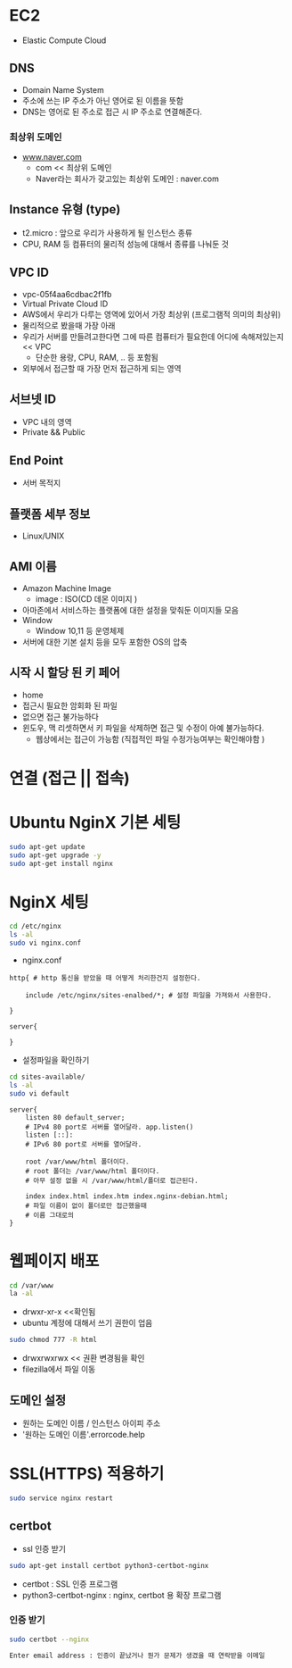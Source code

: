 # EC2

- Elastic Compute Cloud

## DNS

- Domain Name System
- 주소에 쓰는 IP 주소가 아닌 영어로 된 이름을 뜻함
- DNS는 영어로 된 주소로 접근 시 IP 주소로 연결해준다.

### 최상위 도메인

- www.naver.com
  - com << 최상위 도메인
  - Naver라는 회사가 갖고있는 최상위 도메인 : naver.com

## Instance 유형 (type)

- t2.micro : 앞으로 우리가 사용하게 될 인스턴스 종류
- CPU, RAM 등 컴퓨터의 물리적 성능에 대해서 종류를 나눠둔 것

## VPC ID

- vpc-05f4aa6cdbac2f1fb
- Virtual Private Cloud ID
- AWS에서 우리가 다루는 영역에 있어서 가장 최상위 (프로그램적 의미의 최상위)
- 물리적으로 봤을때 가장 아래
- 우리가 서버를 만들려고한다면 그에 따른 컴퓨터가 필요한데 어디에 속해져있는지 << VPC
  - 단순한 용랑, CPU, RAM, .. 등 포함됨
- 외부에서 접근할 때 가장 먼저 접근하게 되는 영역

## 서브넷 ID

- VPC 내의 영역
- Private && Public

## End Point

- 서버 목적지

## 플랫폼 세부 정보

- Linux/UNIX

## AMI 이름

- Amazon Machine Image
  - image : ISO(CD 데몬 이미지 )
- 아마존에서 서비스하는 플랫폼에 대한 설정을 맞춰둔 이미지들 모음
- Window
  - Window 10,11 등 운영체제
- 서버에 대한 기본 설치 등을 모두 포함한 OS의 압축

## 시작 시 할당 된 키 페어

- home
- 접근시 필요한 암회화 된 파일
- 없으면 접근 불가능하다
- 윈도우, 맥 리셋하면서 키 파일을 삭제하면 접근 및 수정이 아예 불가능하다.
  - 웹상에서는 접근이 가능함 (직접적인 파일 수정가능여부는 확인해야함 )

# 연결 (접근 || 접속)

# Ubuntu NginX 기본 세팅

```bash
sudo apt-get update
sudo apt-get upgrade -y
sudo apt-get install nginx

```

# NginX 세팅

```bash
cd /etc/nginx
ls -al
sudo vi nginx.conf
```

- nginx.conf

```nginx
http{ # http 통신을 받았을 때 어떻게 처리한건지 설정한다.

    include /etc/nginx/sites-enalbed/*; # 설정 파일을 가져와서 사용한다.

}
```

```nginx
server{

}
```

- 설정파일을 확인하기

```bash
cd sites-available/
ls -al
sudo vi default
```

```nginx
server{
    listen 80 default_server;
    # IPv4 80 port로 서버를 열어달라. app.listen()
    listen [::]:
    # IPv6 80 port로 서버를 열어달라.

    root /var/www/html 폴더이다.
    # root 폴더는 /var/www/html 폴더이다.
    # 아무 설정 없을 시 /var/www/html/폴더로 접근된다.

    index index.html index.htm index.nginx-debian.html;
    # 파일 이름이 없이 폴더로만 접근했을때
    # 이름 그대로의
}
```

# 웹페이지 배포

```bash
cd /var/www
la -al
```

- drwxr-xr-x <<확인됨
- ubuntu 계정에 대해서 쓰기 권한이 업음

```bash
sudo chmod 777 -R html
```

- drwxrwxrwx << 권환 변경됨을 확인
- filezilla에서 파일 이동

## 도메인 설정

- 원하는 도메인 이름 / 인스턴스 아이피 주소
- '원하는 도메인 이름'.errorcode.help

# SSL(HTTPS) 적용하기

```bash
sudo service nginx restart
```

## certbot

- ssl 인증 받기

```bash
sudo apt-get install certbot python3-certbot-nginx
```

- certbot : SSL 인증 프로그램
- python3-certbot-nginx : nginx, certbot 용 확장 프로그램

### 인증 받기

```bash
sudo certbot --nginx
```

```bash
Enter email address : 인증이 끝났거나 뭔가 문제가 생겼을 때 연락받을 이메일
```
